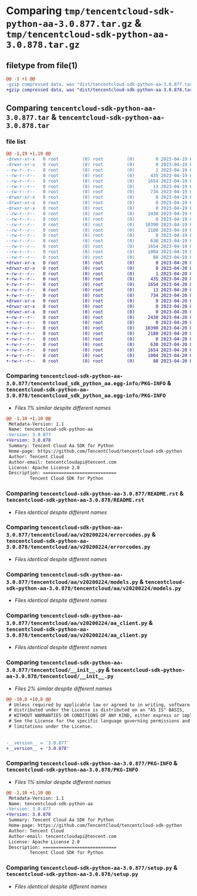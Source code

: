 # Comparing `tmp/tencentcloud-sdk-python-aa-3.0.877.tar.gz` & `tmp/tencentcloud-sdk-python-aa-3.0.878.tar.gz`

## filetype from file(1)

```diff
@@ -1 +1 @@
-gzip compressed data, was "dist/tencentcloud-sdk-python-aa-3.0.877.tar", last modified: Wed Apr 19 08:57:25 2023, max compression
+gzip compressed data, was "dist/tencentcloud-sdk-python-aa-3.0.878.tar", last modified: Thu Apr 20 00:16:34 2023, max compression
```

## Comparing `tencentcloud-sdk-python-aa-3.0.877.tar` & `tencentcloud-sdk-python-aa-3.0.878.tar`

### file list

```diff
@@ -1,19 +1,19 @@
-drwxr-xr-x   0 root         (0) root         (0)        0 2023-04-19 08:57:25.000000 tencentcloud-sdk-python-aa-3.0.877/
-drwxr-xr-x   0 root         (0) root         (0)        0 2023-04-19 08:57:25.000000 tencentcloud-sdk-python-aa-3.0.877/tencentcloud_sdk_python_aa.egg-info/
--rw-r--r--   0 root         (0) root         (0)        1 2023-04-19 08:57:25.000000 tencentcloud-sdk-python-aa-3.0.877/tencentcloud_sdk_python_aa.egg-info/dependency_links.txt
--rw-r--r--   0 root         (0) root         (0)      435 2023-04-19 08:57:25.000000 tencentcloud-sdk-python-aa-3.0.877/tencentcloud_sdk_python_aa.egg-info/SOURCES.txt
--rw-r--r--   0 root         (0) root         (0)     1654 2023-04-19 08:57:25.000000 tencentcloud-sdk-python-aa-3.0.877/tencentcloud_sdk_python_aa.egg-info/PKG-INFO
--rw-r--r--   0 root         (0) root         (0)       13 2023-04-19 08:57:25.000000 tencentcloud-sdk-python-aa-3.0.877/tencentcloud_sdk_python_aa.egg-info/top_level.txt
--rw-r--r--   0 root         (0) root         (0)      734 2023-04-19 08:57:25.000000 tencentcloud-sdk-python-aa-3.0.877/README.rst
-drwxr-xr-x   0 root         (0) root         (0)        0 2023-04-19 08:57:25.000000 tencentcloud-sdk-python-aa-3.0.877/tencentcloud/
-drwxr-xr-x   0 root         (0) root         (0)        0 2023-04-19 08:57:25.000000 tencentcloud-sdk-python-aa-3.0.877/tencentcloud/aa/
-drwxr-xr-x   0 root         (0) root         (0)        0 2023-04-19 08:57:25.000000 tencentcloud-sdk-python-aa-3.0.877/tencentcloud/aa/v20200224/
--rw-r--r--   0 root         (0) root         (0)     2430 2023-04-19 08:57:25.000000 tencentcloud-sdk-python-aa-3.0.877/tencentcloud/aa/v20200224/errorcodes.py
--rw-r--r--   0 root         (0) root         (0)        0 2023-04-19 08:57:25.000000 tencentcloud-sdk-python-aa-3.0.877/tencentcloud/aa/v20200224/__init__.py
--rw-r--r--   0 root         (0) root         (0)    10390 2023-04-19 08:57:25.000000 tencentcloud-sdk-python-aa-3.0.877/tencentcloud/aa/v20200224/models.py
--rw-r--r--   0 root         (0) root         (0)     2180 2023-04-19 08:57:25.000000 tencentcloud-sdk-python-aa-3.0.877/tencentcloud/aa/v20200224/aa_client.py
--rw-r--r--   0 root         (0) root         (0)        0 2023-04-19 08:57:25.000000 tencentcloud-sdk-python-aa-3.0.877/tencentcloud/aa/__init__.py
--rw-r--r--   0 root         (0) root         (0)      630 2023-04-19 08:57:25.000000 tencentcloud-sdk-python-aa-3.0.877/tencentcloud/__init__.py
--rw-r--r--   0 root         (0) root         (0)     1654 2023-04-19 08:57:25.000000 tencentcloud-sdk-python-aa-3.0.877/PKG-INFO
--rw-r--r--   0 root         (0) root         (0)     1004 2023-04-19 08:57:25.000000 tencentcloud-sdk-python-aa-3.0.877/setup.py
--rw-r--r--   0 root         (0) root         (0)       88 2023-04-19 08:57:25.000000 tencentcloud-sdk-python-aa-3.0.877/setup.cfg
+drwxr-xr-x   0 root         (0) root         (0)        0 2023-04-20 00:16:34.000000 tencentcloud-sdk-python-aa-3.0.878/
+drwxr-xr-x   0 root         (0) root         (0)        0 2023-04-20 00:16:34.000000 tencentcloud-sdk-python-aa-3.0.878/tencentcloud_sdk_python_aa.egg-info/
+-rw-r--r--   0 root         (0) root         (0)        1 2023-04-20 00:16:34.000000 tencentcloud-sdk-python-aa-3.0.878/tencentcloud_sdk_python_aa.egg-info/dependency_links.txt
+-rw-r--r--   0 root         (0) root         (0)      435 2023-04-20 00:16:34.000000 tencentcloud-sdk-python-aa-3.0.878/tencentcloud_sdk_python_aa.egg-info/SOURCES.txt
+-rw-r--r--   0 root         (0) root         (0)     1654 2023-04-20 00:16:34.000000 tencentcloud-sdk-python-aa-3.0.878/tencentcloud_sdk_python_aa.egg-info/PKG-INFO
+-rw-r--r--   0 root         (0) root         (0)       13 2023-04-20 00:16:34.000000 tencentcloud-sdk-python-aa-3.0.878/tencentcloud_sdk_python_aa.egg-info/top_level.txt
+-rw-r--r--   0 root         (0) root         (0)      734 2023-04-20 00:16:34.000000 tencentcloud-sdk-python-aa-3.0.878/README.rst
+drwxr-xr-x   0 root         (0) root         (0)        0 2023-04-20 00:16:34.000000 tencentcloud-sdk-python-aa-3.0.878/tencentcloud/
+drwxr-xr-x   0 root         (0) root         (0)        0 2023-04-20 00:16:34.000000 tencentcloud-sdk-python-aa-3.0.878/tencentcloud/aa/
+drwxr-xr-x   0 root         (0) root         (0)        0 2023-04-20 00:16:34.000000 tencentcloud-sdk-python-aa-3.0.878/tencentcloud/aa/v20200224/
+-rw-r--r--   0 root         (0) root         (0)     2430 2023-04-20 00:16:34.000000 tencentcloud-sdk-python-aa-3.0.878/tencentcloud/aa/v20200224/errorcodes.py
+-rw-r--r--   0 root         (0) root         (0)        0 2023-04-20 00:16:34.000000 tencentcloud-sdk-python-aa-3.0.878/tencentcloud/aa/v20200224/__init__.py
+-rw-r--r--   0 root         (0) root         (0)    10390 2023-04-20 00:16:34.000000 tencentcloud-sdk-python-aa-3.0.878/tencentcloud/aa/v20200224/models.py
+-rw-r--r--   0 root         (0) root         (0)     2180 2023-04-20 00:16:34.000000 tencentcloud-sdk-python-aa-3.0.878/tencentcloud/aa/v20200224/aa_client.py
+-rw-r--r--   0 root         (0) root         (0)        0 2023-04-20 00:16:34.000000 tencentcloud-sdk-python-aa-3.0.878/tencentcloud/aa/__init__.py
+-rw-r--r--   0 root         (0) root         (0)      630 2023-04-20 00:16:34.000000 tencentcloud-sdk-python-aa-3.0.878/tencentcloud/__init__.py
+-rw-r--r--   0 root         (0) root         (0)     1654 2023-04-20 00:16:34.000000 tencentcloud-sdk-python-aa-3.0.878/PKG-INFO
+-rw-r--r--   0 root         (0) root         (0)     1004 2023-04-20 00:16:34.000000 tencentcloud-sdk-python-aa-3.0.878/setup.py
+-rw-r--r--   0 root         (0) root         (0)       88 2023-04-20 00:16:34.000000 tencentcloud-sdk-python-aa-3.0.878/setup.cfg
```

### Comparing `tencentcloud-sdk-python-aa-3.0.877/tencentcloud_sdk_python_aa.egg-info/PKG-INFO` & `tencentcloud-sdk-python-aa-3.0.878/tencentcloud_sdk_python_aa.egg-info/PKG-INFO`

 * *Files 1% similar despite different names*

```diff
@@ -1,10 +1,10 @@
 Metadata-Version: 1.1
 Name: tencentcloud-sdk-python-aa
-Version: 3.0.877
+Version: 3.0.878
 Summary: Tencent Cloud Aa SDK for Python
 Home-page: https://github.com/TencentCloud/tencentcloud-sdk-python
 Author: Tencent Cloud
 Author-email: tencentcloudapi@tencent.com
 License: Apache License 2.0
 Description: ============================
         Tencent Cloud SDK for Python
```

### Comparing `tencentcloud-sdk-python-aa-3.0.877/README.rst` & `tencentcloud-sdk-python-aa-3.0.878/README.rst`

 * *Files identical despite different names*

### Comparing `tencentcloud-sdk-python-aa-3.0.877/tencentcloud/aa/v20200224/errorcodes.py` & `tencentcloud-sdk-python-aa-3.0.878/tencentcloud/aa/v20200224/errorcodes.py`

 * *Files identical despite different names*

### Comparing `tencentcloud-sdk-python-aa-3.0.877/tencentcloud/aa/v20200224/models.py` & `tencentcloud-sdk-python-aa-3.0.878/tencentcloud/aa/v20200224/models.py`

 * *Files identical despite different names*

### Comparing `tencentcloud-sdk-python-aa-3.0.877/tencentcloud/aa/v20200224/aa_client.py` & `tencentcloud-sdk-python-aa-3.0.878/tencentcloud/aa/v20200224/aa_client.py`

 * *Files identical despite different names*

### Comparing `tencentcloud-sdk-python-aa-3.0.877/tencentcloud/__init__.py` & `tencentcloud-sdk-python-aa-3.0.878/tencentcloud/__init__.py`

 * *Files 2% similar despite different names*

```diff
@@ -10,8 +10,8 @@
 # Unless required by applicable law or agreed to in writing, software
 # distributed under the License is distributed on an "AS IS" BASIS,
 # WITHOUT WARRANTIES OR CONDITIONS OF ANY KIND, either express or implied.
 # See the License for the specific language governing permissions and
 # limitations under the License.
 
 
-__version__ = '3.0.877'
+__version__ = '3.0.878'
```

### Comparing `tencentcloud-sdk-python-aa-3.0.877/PKG-INFO` & `tencentcloud-sdk-python-aa-3.0.878/PKG-INFO`

 * *Files 1% similar despite different names*

```diff
@@ -1,10 +1,10 @@
 Metadata-Version: 1.1
 Name: tencentcloud-sdk-python-aa
-Version: 3.0.877
+Version: 3.0.878
 Summary: Tencent Cloud Aa SDK for Python
 Home-page: https://github.com/TencentCloud/tencentcloud-sdk-python
 Author: Tencent Cloud
 Author-email: tencentcloudapi@tencent.com
 License: Apache License 2.0
 Description: ============================
         Tencent Cloud SDK for Python
```

### Comparing `tencentcloud-sdk-python-aa-3.0.877/setup.py` & `tencentcloud-sdk-python-aa-3.0.878/setup.py`

 * *Files identical despite different names*

